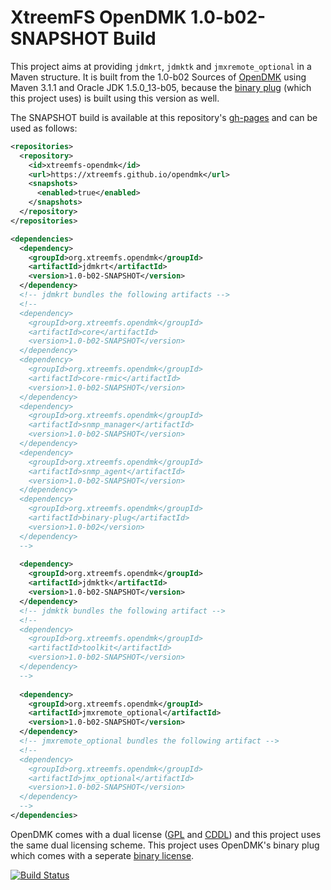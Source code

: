 XtreemFS OpenDMK 1.0-b02-SNAPSHOT Build
=======================================

This project aims at providing `jdmkrt`, `jdmktk` and `jmxremote_optional` in a Maven structure. It is built from the 1.0-b02 Sources of [OpenDMK](https://opendmk.java.net/) using Maven 3.1.1 and Oracle JDK 1.5.0_13-b05, because the [binary plug](https://opendmk.java.net/download/index.html#BinaryComponents) (which this project uses) is built using this version as well.

The SNAPSHOT build is available at this repository's [gh-pages](https://github.com/xtreemfs/opendmk/tree/gh-pages) and can be used as follows:

```XML
<repositories>
  <repository>
    <id>xtreemfs-opendmk</id>
    <url>https://xtreemfs.github.io/opendmk</url>
    <snapshots>
      <enabled>true</enabled>
    </snapshots>
  </repository>
</repositories>

<dependencies>
  <dependency>
    <groupId>org.xtreemfs.opendmk</groupId>
    <artifactId>jdmkrt</artifactId>
    <version>1.0-b02-SNAPSHOT</version>
  </dependency>
  <!-- jdmkrt bundles the following artifacts -->
  <!--
  <dependency>
    <groupId>org.xtreemfs.opendmk</groupId>
    <artifactId>core</artifactId>
    <version>1.0-b02-SNAPSHOT</version>
  </dependency>
  <dependency>
    <groupId>org.xtreemfs.opendmk</groupId>
    <artifactId>core-rmic</artifactId>
    <version>1.0-b02-SNAPSHOT</version>
  </dependency>
  <dependency>
    <groupId>org.xtreemfs.opendmk</groupId>
    <artifactId>snmp_manager</artifactId>
    <version>1.0-b02-SNAPSHOT</version>
  </dependency>
  <dependency>
    <groupId>org.xtreemfs.opendmk</groupId>
    <artifactId>snmp_agent</artifactId>
    <version>1.0-b02-SNAPSHOT</version>
  </dependency>
  <dependency>
    <groupId>org.xtreemfs.opendmk</groupId>
    <artifactId>binary-plug</artifactId>
    <version>1.0-b02</version>
  </dependency>
  -->
  
  <dependency>
    <groupId>org.xtreemfs.opendmk</groupId>
    <artifactId>jdmktk</artifactId>
    <version>1.0-b02-SNAPSHOT</version>
  </dependency>
  <!-- jdmktk bundles the following artifact -->
  <!--
  <dependency>
    <groupId>org.xtreemfs.opendmk</groupId>
    <artifactId>toolkit</artifactId>
    <version>1.0-b02-SNAPSHOT</version>
  </dependency>
  -->
  
  <dependency>
    <groupId>org.xtreemfs.opendmk</groupId>
    <artifactId>jmxremote_optional</artifactId>
    <version>1.0-b02-SNAPSHOT</version>
  </dependency>
  <!-- jmxremote_optional bundles the following artifact -->
  <!--
  <dependency>
    <groupId>org.xtreemfs.opendmk</groupId>
    <artifactId>jmx_optional</artifactId>
    <version>1.0-b02-SNAPSHOT</version>
  </dependency>
  -->
</dependencies>
```

OpenDMK comes with a dual license ([GPL](https://opendmk.java.net/legal_notices/LICENSE_GPL.txt) and [CDDL](https://opendmk.java.net/legal_notices/LICENSE_CDDL.txt)) and this project uses the same dual licensing scheme. This project uses OpenDMK's binary plug which comes with a seperate [binary license](https://opendmk.java.net/legal_notices/LICENSE_BINARY.txt).

[![Build Status](https://travis-ci.org/xtreemfs/opendmk.svg?branch=master)](https://travis-ci.org/xtreemfs/opendmk)
